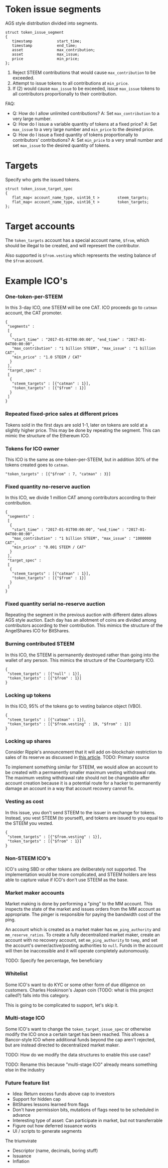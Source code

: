 
# Token issue segments

AGS style distribution divided into segments.

```
struct token_issue_segment
{
   timestamp           start_time;
   timestamp           end_time;
   asset               max_contribution;
   asset               max_issue;
   price               min_price;
};
```

1. Reject STEEM contributions that would cause `max_contribution` to be exceeded.
2. Attempt to issue tokens to all contributions at `min_price`.
3. If (2) would cause `max_issue` to be exceeded, issue `max_issue` tokens to all contributors proportionally to their contribution.

FAQ:

- Q: How do I allow unlimited contributions?  A: Set `max_contribution` to a very large number.
- Q: How do I issue a variable quantity of tokens at a fixed price?  A: Set `max_issue` to a very large number and `min_price` to the desired price.
- Q: How do I issue a fixed quantity of tokens proportionally to contributors' contributions?  A: Set `min_price` to a very small number and set `max_issue` to the desired quantity of tokens.

# Targets

Specify who gets the issued tokens.

```
struct token_issue_target_spec
{
   flat_map< account_name_type, uint16_t >        steem_targets;
   flat_map< account_name_type, uint16_t >        token_targets;
};
```

# Target accounts

The `token_targets` account has a special account name, `$from`, which should be illegal
to be created, and will represent the contributor.

Also supported is `$from.vesting` which represents the vesting balance of the `$from`
account.

# Example ICO's

### One-token-per-STEEM

In this 3-day ICO, one STEEM will be one CAT.  ICO proceeds go to `catman` account, the CAT promoter.

```
{
 "segments" :
 [
  {
   "start_time" : "2017-01-01T00:00:00", "end_time" : "2017-01-04T00:00:00",
   "max_contribution" : "1 billion STEEM", "max_issue" : "1 billion CAT",
   "min_price" : "1.0 STEEM / CAT"
  }
 ],
 "target_spec" :
 [
  {
   "steem_targets" : [{"catman" : 1}],
   "token_targets" : [{"$from" : 1}]
  }
 ]
}
```

### Repeated fixed-price sales at different prices

Tokens sold in the first days are sold 1-1, later on tokens are sold at a slightly higher price.
This may be done by repeating the segment.  This can mimic the structure of the Ethereum ICO.

### Tokens for ICO owner

This ICO is the same as one-token-per-STEEM, but in addition 30% of the tokens created goes to `catman`.

```
"token_targets" : [{"$from" : 7, "catman" : 3}]
```

### Fixed quantity no-reserve auction

In this ICO, we divide 1 million CAT among contributors according to their contribution.

```
{
 "segments" :
 [
  {
   "start_time" : "2017-01-01T00:00:00", "end_time" : "2017-01-04T00:00:00",
   "max_contribution" : "1 billion STEEM", "max_issue" : "1000000 CAT",
   "min_price" : "0.001 STEEM / CAT"
  }
 ],
 "target_spec" :
 [
  {
   "steem_targets" : [{"catman" : 1}],
   "token_targets" : [{"$from" : 1}]
  }
 ]
}
```

### Fixed quantity serial no-reserve auction

Repeating the segment in the previous auction with different dates allows AGS style auction.
Each day has an allotment of coins are divided among contributors according to their contribution.
This mimics the structure of the AngelShares ICO for BitShares.

### Burning contributed STEEM

In this ICO, the STEEM is permanently destroyed rather than going into the wallet of any person.
This mimics the structure of the Counterparty ICO.

```
{
 "steem_targets" : [{"null" : 1}],
 "token_targets" : [{"$from" : 1}]
}
```

### Locking up tokens

In this ICO, 95% of the tokens go to vesting balance object (VBO).

```
{
 "steem_targets" : [{"catman" : 1}],
 "token_targets" : [{"$from.vesting" : 19, "$from" : 1}]
}
```

### Locking up shares

Consider Ripple's announcement that it will add on-blockchain restriction to sales of its reserve as
discussed in [this article](https://www.americanbanker.com/news/inside-ripples-plan-to-make-money-move-as-fast-as-information).
TODO: Primary source

To implement something similar for STEEM, we would allow an account to be created with a permanently
smaller maximum vesting withdrawal rate.  The maximum vesting withdrawal rate should not be changeable
after account creation because it is a potential route for a hacker to permanently damage an account
in a way that account recovery cannot fix.

### Vesting as cost

In this issue, you don't send STEEM to the issuer in exchange for tokens.  Instead, you vest STEEM (to yourself),
and tokens are issued to you equal to the STEEM you vested.

```
{
 "steem_targets" : [{"$from.vesting" : 1}],
 "token_targets" : [{"$from" : 1}]
}
```

### Non-STEEM ICO's

ICO's using SBD or other tokens are deliberately not supported.  The implementation would be more
complicated, and STEEM holders are less able to capture value if ICO's don't use STEEM as the base.

### Market maker accounts

Market making is done by performing a "ping" to the MM account.  This inspects the state of the
market and issues orders from the MM account as appropriate.  The pinger is responsible for
paying the bandwidth cost of the ping.

An account which is created as a market maker has `mm_ping_authority` and `mm_reserve_ratios`.
To create a fully decentralized market maker, create an account with no recovery account, set
`mm_ping_authority` to `temp`, and set the account's owner/active/posting authorities to `null`.
Funds in the account will then be inaccessible and it will operate completely autonomously.

TODO:  Specify fee percentage, fee beneficiary

### Whitelist

Some ICO's want to do KYC or some other form of due diligence on customers.  Charles Hoskinson's
Japan coin (TODO:  what is this project called?) falls into this category.

This is going to be complicated to support, let's skip it.

### Multi-stage ICO

Some ICO's want to change the `token_target_issue_spec` or otherwise modify the ICO once a certain
target has been reached.  This allows a Bancor-style ICO where additional funds beyond the cap aren't
rejected, but are instead directed to decentralized market maker.

TODO:  How do we modify the data structures to enable this use case?

TODO:  Rename this because "multi-stage ICO" already means something else in the industry

### Future feature list

- Idea:  Return excess funds above cap to investors
- Support for hidden cap
- BitShares lessons learned from flags
- Don't have permission bits, mutations of flags need to be scheduled in advance
- Interesting type of asset:  Can participate in market, but not transferrable
- Figure out how deferred issuance works
- UI / scripts to generate segments

The triumvirate

- Descriptor (name, decimals, boring stuff)
- Issuance
- Inflation
